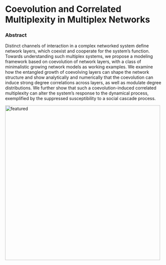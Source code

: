 Coevolution and Correlated Multiplexity in Multiplex Networks
===================================

### Abstract
Distinct channels of interaction in a complex networked system define network layers, which coexist and cooperate for the system’s function. Towards understanding such multiplex systems, we propose a modeling framework based on coevolution of network layers, with a class of minimalistic growing network models as working examples. We examine how the entangled growth of coevolving layers can shape the network structure and show analytically and numerically that the coevolution can induce strong degree correlations across layers, as well as modulate degree distributions. We further show that such a coevolution-induced correlated multiplexity can alter the system’s response to the dynamical process, exemplified by the suppressed susceptibility to a social cascade process.



<img width="500" alt="featured" src="https://user-images.githubusercontent.com/57603085/139629958-6bcfe575-aa6d-4b39-a90d-b8dc99a94c7b.png">
